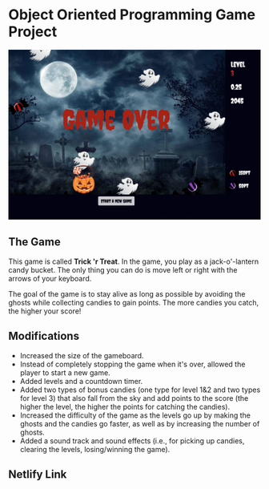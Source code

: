 # Object Oriented Programming Game Project

<p align="center"><img src="./images/Trick-r'-Treat screenshot.png"></p>

## The Game

This game is called **Trick 'r Treat**. In the game, you play as a jack-o'-lantern candy bucket. The only thing you can do is move left or right with the arrows of your keyboard.

The goal of the game is to stay alive as long as possible by avoiding the ghosts while collecting candies to gain points. The more candies you catch, the higher your score!

## Modifications
- Increased the size of the gameboard.
- Instead of completely stopping the game when it's over, allowed the player to start a new game.
- Added levels and a countdown timer.
- Added two types of bonus candies (one type for level 1&2 and two types for level 3) that also fall from the sky and add points to the score (the higher the level, the higher the points for catching the candies).
- Increased the difficulty of the game as the levels go up by making the ghosts and the candies go faster, as well as by increasing the number of ghosts.
- Added a sound track and sound effects (i.e., for picking up candies, clearing the levels, losing/winning the game).

## Netlify Link


